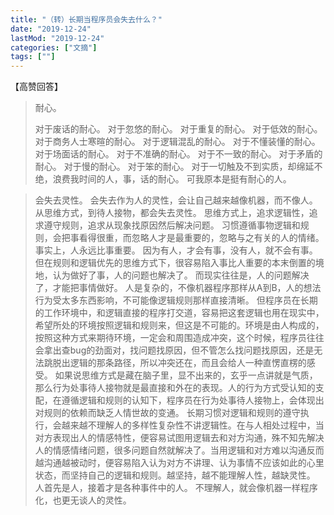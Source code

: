 ```yaml
---
title: "（转）长期当程序员会失去什么？"
date: "2019-12-24"
lastMod: "2019-12-24"
categories: ["文摘"]
tags: [""]
---
```


【高赞回答】

> 耐心。
>
> 对于废话的耐心。
> 对于忽悠的耐心。
> 对于重复的耐心。
> 对于低效的耐心。
> 对于商务人士寒暄的耐心。
> 对于逻辑混乱的耐心。
> 对于不懂装懂的耐心。
> 对于场面话的耐心。
> 对于不准确的耐心。
> 对于不一致的耐心。
> 对于矛盾的耐心。
> 对于慢的耐心。
> 对于笨的耐心。
> 对于一切触及不到实质，却绵延不绝，浪费我时间的人，事，话的耐心。
> 可我原本是挺有耐心的人。

> 会失去灵性。
> 会失去作为人的灵性，会让自己越来越像机器，而不像人。
> 从思维方式，到待人接物，都会失去灵性。
> 思维方式上，追求逻辑性，追求遵守规则，追求从现象找原因然后解决问题。
> 习惯遵循事物逻辑和规则，会把事看得很重，而忽略人才是最重要的，忽略与之有关的人的情绪。
> 事实上，人永远比事重要。
> 因为有人，才会有事，没有人，就不会有事。
> 但在规则和逻辑优先的思维方式下，很容易陷入事比人重要的本末倒置的境地，认为做好了事，人的问题也解决了。
> 而现实往往是，人的问题解决了，才能把事情做好。
> 人是复杂的，不像机器程序那样从A到B，人的想法行为受太多东西影响，不可能像逻辑规则那样直接清晰。
> 但程序员在长期的工作环境中，和逻辑直接的程序打交道，容易把这套逻辑也用在现实中，希望所处的环境按照逻辑和规则来，但这是不可能的。环境是由人构成的，按照这种方式来期待环境，一定会和周围造成冲突，这个时候，程序员往往会拿出查bug的劲面对，找问题找原因，但不管怎么找问题找原因，还是无法跳脱出逻辑的那条路径，所以冲突还在，而且会给人一种直愣直楞的感受。
> 如果说思维方式是藏在脑子里，显不出来的，玄乎一点讲就是气质，那么行为处事待人接物就是最直接和外在的表现。人的行为方式受认知的支配，在遵循逻辑和规则的认知下，程序员在行为处事待人接物上，会体现出对规则的依赖而缺乏人情世故的变通。
> 长期习惯对逻辑和规则的遵守执行，会越来越不理解人的多样性复杂性不讲逻辑性。在与人相处过程中，当对方表现出人的情感特性，便容易试图用逻辑去和对方沟通，殊不知先解决人的情感情绪问题，很多问题自然就解决了。当用逻辑和对方难以沟通反而越沟通越被动时，便容易陷入认为对方不讲理、认为事情不应该如此的心里状态，而坚持自己的逻辑和规则。越坚持，越不能理解人性，越缺灵性。
> 人首先是人，接着才是各种事件中的人。
> 不理解人，就会像机器一样程序化，也更无谈人的灵性。

